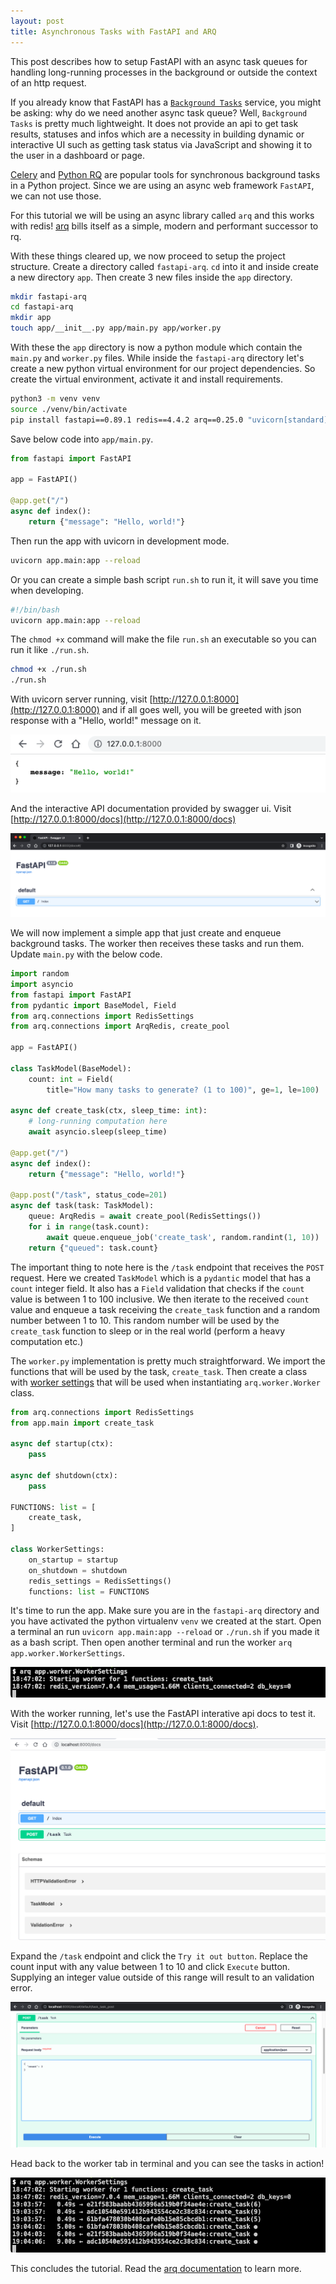 ```yaml
---
layout: post
title: Asynchronous Tasks with FastAPI and ARQ
---
```


This post describes how to setup FastAPI with an async task queues for handling long-running
processes in the background or outside the context of an http request.

If you already know that FastAPI has a
[`Background Tasks`](https://fastapi.tiangolo.com/tutorial/background-tasks/) service,
you might be asking: why do we need another async task queue? Well, `Background Tasks` is pretty much lightweight.
It does not provide an api to get task results, statuses and infos which are a necessity in building dynamic or
interactive UI such as getting task status via JavaScript and showing it to the user in a dashboard or page.

[Celery][Celery] and [Python RQ][RQ] are popular tools for synchronous background tasks in a Python project.
Since we are using an async web framework `FastAPI`, we can not use those.

For this tutorial we will be using an async library called `arq` and this works with redis!
[arq][ARQ] bills itself as a simple, modern and performant successor to rq.

With these things cleared up, we now proceed to setup the project structure. Create a directory called `fastapi-arq`.
`cd` into it and inside create a new directory `app`. Then create 3 new files inside the `app` directory.

```bash
mkdir fastapi-arq
cd fastapi-arq
mkdir app
touch app/__init__.py app/main.py app/worker.py
```

With these the `app` directory is now a python module which contain the `main.py` and `worker.py` files.
While inside the `fastapi-arq` directory let's create a new python virtual environment for our project dependencies.
So create the virtual environment, activate it and install requirements.

```bash
python3 -m venv venv
source ./venv/bin/activate
pip install fastapi==0.89.1 redis==4.4.2 arq==0.25.0 "uvicorn[standard]"
```

Save below code into `app/main.py`.

```python
from fastapi import FastAPI

app = FastAPI()

@app.get("/")
async def index():
    return {"message": "Hello, world!"}
```

Then run the app with uvicorn in development mode.

```bash
uvicorn app.main:app --reload
```
Or you can create a simple bash script `run.sh` to run it, it will save you time when developing.

```bash
#!/bin/bash
uvicorn app.main:app --reload
```

The `chmod +x` command will make the file `run.sh` an executable so you can run it like `./run.sh`.

```bash
chmod +x ./run.sh
./run.sh
```

With uvicorn server running, visit [http://127.0.0.1:8000](http://127.0.0.1:8000) and if all goes well, you will be greeted with
json response with a "Hello, world!" message on it.

![FastAPI Hello World Json Response](/assets/images/fastapi/fastapi-hello-world-json.png)

And the interactive API documentation provided by swagger ui.
Visit [http://127.0.0.1:8000/docs](http://127.0.0.1:8000/docs)

![FastAPI API docs via Swagger UI](/assets/images/fastapi/fastapi-openapi.png)

We will now implement a simple app that just create and enqueue background tasks.
The worker then receives these tasks and run them. Update `main.py` with the below code.

```python
import random
import asyncio
from fastapi import FastAPI
from pydantic import BaseModel, Field
from arq.connections import RedisSettings
from arq.connections import ArqRedis, create_pool

app = FastAPI()

class TaskModel(BaseModel):
    count: int = Field(
        title="How many tasks to generate? (1 to 100)", ge=1, le=100)

async def create_task(ctx, sleep_time: int):
    # long-running computation here
    await asyncio.sleep(sleep_time)

@app.get("/")
async def index():
    return {"message": "Hello, world!"}

@app.post("/task", status_code=201)
async def task(task: TaskModel):
    queue: ArqRedis = await create_pool(RedisSettings())
    for i in range(task.count):
        await queue.enqueue_job('create_task', random.randint(1, 10))
    return {"queued": task.count}
```

The important thing to note here is the `/task` endpoint that receives the `POST` request.
Here we created `TaskModel` which is a `pydantic` model that has a `count` integer field.
It also has a `Field` validation that checks if the `count` value is between 1 to 100 inclusive.
We then iterate to the received `count` value and enqueue a task receiving the `create_task` function
and a random number between 1 to 10. This random number will be used by the `create_task` function to sleep
or in the real world (perform a heavy computation etc.)

The `worker.py` implementation is pretty much straightforward. We import the functions that will be used by the task, `create_task`.
Then create a class with [worker settings](https://arq-docs.helpmanual.io/#arq.worker.Worker) that will be used when instantiating `arq.worker.Worker` class.

```python
from arq.connections import RedisSettings
from app.main import create_task

async def startup(ctx):
    pass

async def shutdown(ctx):
    pass

FUNCTIONS: list = [
    create_task,
]

class WorkerSettings:
    on_startup = startup
    on_shutdown = shutdown
    redis_settings = RedisSettings()
    functions: list = FUNCTIONS
```

It's time to run the app. Make sure you are in the `fastapi-arq` directory and you have activated the python virtualenv `venv`
we created at the start. Open a terminal an run `uvicorn app.main:app --reload` or `./run.sh` if you made it as a bash script.
Then open another terminal and run the worker `arq app.worker.WorkerSettings`.

![Running ARQ Worker](/assets/images/fastapi/arq-worker.png)

With the worker running, let's use the FastAPI interative api docs to test it.
Visit [http://127.0.0.1:8000/docs](http://127.0.0.1:8000/docs).

![FastAPI Interactive API docs](/assets/images/fastapi/fastapi-arq-api-docs.png)

Expand the `/task` endpoint and click the `Try it out button`.
Replace the count input with any value between 1 to 10 and click `Execute` button. Supplying an integer
value outside of this range will result to an validation error.

![FastAPI POST Example](/assets/images/fastapi/fastapi-arq-post-example.png)

Head back to the worker tab in terminal and you can see the tasks in action!

![FastAPI ARQ Results](/assets/images/fastapi/arq-task-results-complete.png)

This concludes the tutorial. Read the [arq documentation](https://arq-docs.helpmanual.io/) to learn more.

[Celery]: https://docs.celeryq.dev/en/stable/index.html
[RQ]: https://python-rq.org/
[ARQ]: https://arq-docs.helpmanual.io/

